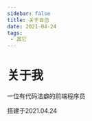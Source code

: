 ```yaml
---
sidebar: false
title: 关于自己
date: 2021-04-24
tags:
 - 其它
---
```

# 关于我

一位有代码洁癖的前端程序员

搭建于2021.04.24
